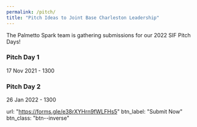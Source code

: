 ```yaml
---
permalink: /pitch/
title: "Pitch Ideas to Joint Base Charleston Leadership"
---
```


The Palmetto Spark team is gathering submissions for our 2022 SIF Pitch Days! 

### Pitch Day 1
17 Nov 2021 - 1300

### Pitch Day 2
26 Jan 2022 - 1300

url: "https://forms.gle/e38rXYHrn9fWLFHs5"
    btn_label: "Submit Now"
    btn_class: "btn--inverse"
